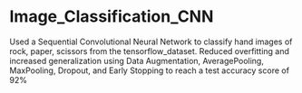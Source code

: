 # Image_Classification_CNN
Used a Sequential Convolutional Neural Network to classify hand images of rock, paper, scissors from the tensorflow_dataset. 
Reduced overfitting and increased generalization using Data Augmentation, AveragePooling, MaxPooling, Dropout, and Early Stopping to reach a 
test accuracy score of 92% 
